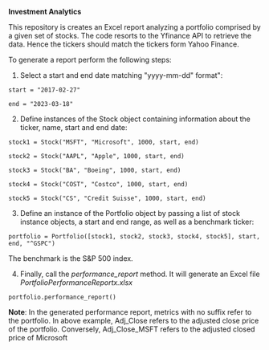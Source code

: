 **Investment Analytics**


This repository is creates an Excel report analyzing a portfolio comprised by a given set of stocks.
The code resorts to the Yfinance API to retrieve the data. Hence the tickers should match the tickers form Yahoo Finance.

To generate a report perform the following steps:

1) Select a start and end date matching "yyyy-mm-dd" format":

`start = "2017-02-27" `

`end = "2023-03-18"`

2) Define instances of the Stock object containing information about the ticker, name, start and end date:

`stock1 = Stock("MSFT", "Microsoft", 1000, start, end)`

`stock2 = Stock("AAPL", "Apple", 1000, start, end)`

`stock3 = Stock("BA", "Boeing", 1000, start, end)`

`stock4 = Stock("COST", "Costco", 1000, start, end)`

`stock5 = Stock("CS", "Credit Suisse", 1000, start, end)`

3) Define an instance of the Portfolio object by passing a list of stock instance objects, a start and end range, as well as a benchmark ticker:

`portfolio = Portfolio([stock1, stock2, stock3, stock4, stock5], start, end, "^GSPC")`

The benchmark is the S&P 500 index.

4) Finally, call the _performance_report_ method. It will generate an Excel file _PortfolioPerformanceReportx.xlsx_

`portfolio.performance_report()`

**Note**: In the generated performance report, metrics with no suffix refer to the portfolio. In above example, Adj_Close refers to the adjusted close price of the portfolio. Conversely, Adj_Close_MSFT refers to the adjusted closed price of Microsoft